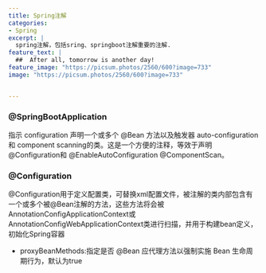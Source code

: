 ```yaml
---
title: Spring注解
categories:
- Spring
excerpt: |
  spring注解，包括sring、springboot注解重要的注解.
feature_text: |
  ##  After all, tomorrow is another day!
feature_image: "https://picsum.photos/2560/600?image=733"
image: "https://picsum.photos/2560/600?image=733"


---
```


### @SpringBootApplication

指示 configuration 声明一个或多个 @Bean 方法以及触发器 auto-configuration 和 component scanning的类。这是一个方便的注释，等效于声明 @Configuration和 @EnableAutoConfiguration @ComponentScan。



### @Configuration

​	@Configuration用于定义配置类，可替换xml配置文件，被注解的类内部包含有一个或多个被@Bean注解的方法，这些方法将会被AnnotationConfigApplicationContext或AnnotationConfigWebApplicationContext类进行扫描，并用于构建bean定义，初始化Spring容器

- proxyBeanMethods:指定是否 @Bean 应代理方法以强制实施 Bean 生命周期行为，默认为true

  

  

